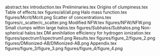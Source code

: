 abstract.tex
introduction.tex
Preliminaries.tex
Origins of clumpiness.tex
Table of effects.tex
figures/all/all.png
Halo mass function.tex
figures/Mcrit/Mcrit.png
Scatter of concentrations.tex
figures/c_scatter/c_scatter.png
Modified NFW.tex
figures/NFW/NFW.png
Small clumps within large halos.tex
figures/Subhalos/Subhalos.png
Non-spherical halos.tex
DM annihilation efficiency for hydrogen ionization.tex
figures/spectrum1/spectrum1.png
Results.tex
figures/figure_2/figure_2.png
figures/DMionized-AB/DMionized-AB.png
Appendix.tex
figures/figure_3/figure_3.png
figures/figure_4/figure_4.png
